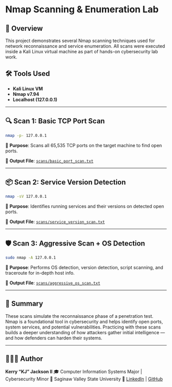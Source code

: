 # Nmap Scanning & Enumeration Lab

## 📘 Overview

This project demonstrates several Nmap scanning techniques used for network reconnaissance and service enumeration. All scans were executed inside a Kali Linux virtual machine as part of hands-on cybersecurity lab work.

## 🛠️ Tools Used

- **Kali Linux VM**
- **Nmap v7.94**
- **Localhost (127.0.0.1)**

---

## 🔍 Scan 1: Basic TCP Port Scan

```bash
nmap -p- 127.0.0.1
````

📌 **Purpose**: Scans all 65,535 TCP ports on the target machine to find open ports.

📁 **Output File**: [`scans/basic_port_scan.txt`](scans/basic_port_scan.txt)

---

## 📦 Scan 2: Service Version Detection

```bash
nmap -sV 127.0.0.1
```

📌 **Purpose**: Identifies running services and their versions on detected open ports.

📁 **Output File**: [`scans/service_version_scan.txt`](scans/service_version_scan.txt)

---

## 🛡️ Scan 3: Aggressive Scan + OS Detection

```bash
sudo nmap -A 127.0.0.1
```

📌 **Purpose**: Performs OS detection, version detection, script scanning, and traceroute for in-depth host info.

📁 **Output File**: [`scans/aggressive_os_scan.txt`](scans/aggressive_os_scan.txt)

---

## 🧠 Summary

These scans simulate the reconnaissance phase of a penetration test. Nmap is a foundational tool in cybersecurity and helps identify open ports, system services, and potential vulnerabilities. Practicing with these scans builds a deeper understanding of how attackers gather initial intelligence — and how defenders can harden their systems.

---

## 👨🏽‍💻 Author

**Kerry “KJ” Jackson II**
🎓 Computer Information Systems Major | Cybersecurity Minor
🏫 Saginaw Valley State University
🔗 [LinkedIn](https://www.linkedin.com/in/kerryjacksonii) | [GitHub](https://github.com/kjacksonn)
